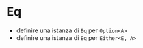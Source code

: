 # Eq

- definire una istanza di `Eq` per `Option<A>`
- definire una istanza di `Eq` per `Either<E, A>`
